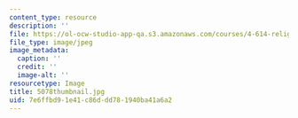 ```yaml
---
content_type: resource
description: ''
file: https://ol-ocw-studio-app-qa.s3.amazonaws.com/courses/4-614-religious-architecture-and-islamic-cultures-fall-2002/7e6ffbd91e41c86ddd781940ba41a6a2_5078thumbnail.jpg
file_type: image/jpeg
image_metadata:
  caption: ''
  credit: ''
  image-alt: ''
resourcetype: Image
title: 5078thumbnail.jpg
uid: 7e6ffbd9-1e41-c86d-dd78-1940ba41a6a2
---
```

